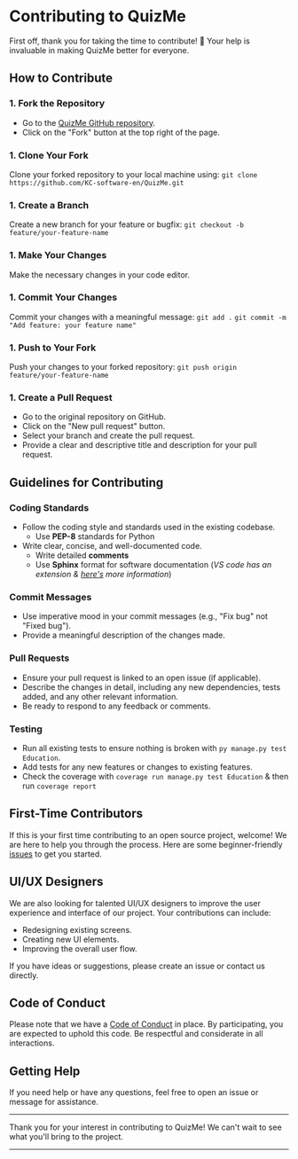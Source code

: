 # Contributing to QuizMe

First off, thank you for taking the time to contribute! 🎉 Your help is invaluable in making QuizMe better for everyone.

## How to Contribute

### 1. Fork the Repository
- Go to the [QuizMe GitHub repository](https://github.com/KC-software-en/QuizMe).
- Click on the "Fork" button at the top right of the page.

### 1. Clone Your Fork
Clone your forked repository to your local machine using:
`git clone https://github.com/KC-software-en/QuizMe.git`

### 1. Create a Branch
Create a new branch for your feature or bugfix:
`git checkout -b feature/your-feature-name`

### 1. Make Your Changes
Make the necessary changes in your code editor.

### 1. Commit Your Changes
Commit your changes with a meaningful message:
`git add .`
`git commit -m "Add feature: your feature name"`

### 1. Push to Your Fork
Push your changes to your forked repository:
`git push origin feature/your-feature-name`


### 1. Create a Pull Request
- Go to the original repository on GitHub.
- Click on the "New pull request" button.
- Select your branch and create the pull request.
- Provide a clear and descriptive title and description for your pull request.

## Guidelines for Contributing

### Coding Standards
* Follow the coding style and standards used in the existing codebase.
    * Use **PEP-8** standards for Python
* Write clear, concise, and well-documented code.
    * Write detailed **comments**
    * Use **Sphinx** format for software documentation (*VS code has an extension & [here's](https://www.sphinx-doc.org/en/master/usage/restructuredtext/) more information*)


### Commit Messages
- Use imperative mood in your commit messages (e.g., "Fix bug" not "Fixed bug").
- Provide a meaningful description of the changes made.

### Pull Requests
- Ensure your pull request is linked to an open issue (if applicable).
- Describe the changes in detail, including any new dependencies, tests added, and any other relevant information.
- Be ready to respond to any feedback or comments.

### Testing
* Run all existing tests to ensure nothing is broken with `py manage.py test Education`.
* Add tests for any new features or changes to existing features.
* Check the coverage with `coverage run manage.py test Education` & then run `coverage report`

## First-Time Contributors

If this is your first time contributing to an open source project, welcome! We are here to help you through the process. Here are some beginner-friendly [issues](https://github.com/KC-software-en/QuizMe/issues?q=is%3Aissue+is%3Aopen+label%3A%22good+first+issue%22) to get you started.

## UI/UX Designers

We are also looking for talented UI/UX designers to improve the user experience and interface of our project. Your contributions can include:
- Redesigning existing screens.
- Creating new UI elements.
- Improving the overall user flow.

If you have ideas or suggestions, please create an issue or contact us directly.

## Code of Conduct

Please note that we have a [Code of Conduct](CODE_OF_CONDUCT.md) in place. By participating, you are expected to uphold this code. Be respectful and considerate in all interactions.

## Getting Help

If you need help or have any questions, feel free to open an issue or message for assistance.

---

Thank you for your interest in contributing to QuizMe! We can't wait to see what you'll bring to the project.

---

